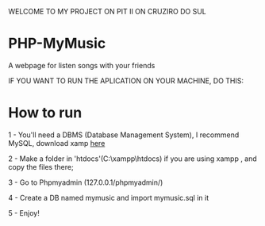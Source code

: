 WELCOME TO MY PROJECT ON PIT II ON CRUZIRO DO SUL

# PHP-MyMusic
A webpage for listen songs with your friends

IF YOU WANT TO RUN THE APLICATION ON YOUR MACHINE, DO THIS:

# How to run

1 - You'll need a DBMS (Database Management System), I recommend MySQL, download xamp <a href="https://www.apachefriends.org/download.html">here</a>

2 - Make a folder in 'htdocs'(C:\xampp\htdocs) if you are using xampp , and copy the files there;

3 - Go to Phpmyadmin (127.0.0.1/phpmyadmin/)

4 - Create a DB named mymusic and import mymusic.sql in it

5 - Enjoy!
